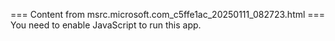 === Content from msrc.microsoft.com_c5ffe1ac_20250111_082723.html ===
You need to enable JavaScript to run this app.
